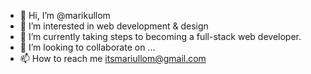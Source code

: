 - 👋 Hi, I’m @marikullom
- 👀 I’m interested in web development & design
- 🌱 I’m currently taking steps to becoming a full-stack web developer.
- 💞️ I’m looking to collaborate on ...
- 📫 How to reach me itsmariullom@gmail.com

<!---
marikullom/marikullom is a ✨ special ✨ repository because its `README.md` (this file) appears on your GitHub profile.
You can click the Preview link to take a look at your changes.
--->
